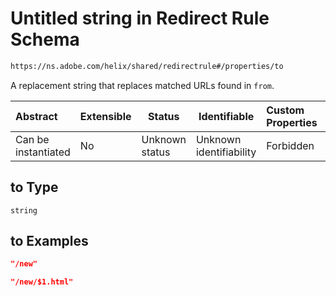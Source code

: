 # Untitled string in Redirect Rule Schema

```txt
https://ns.adobe.com/helix/shared/redirectrule#/properties/to
```

A replacement string that replaces matched URLs found in `from`.


| Abstract            | Extensible | Status         | Identifiable            | Custom Properties | Additional Properties | Access Restrictions | Defined In                                                                    |
| :------------------ | ---------- | -------------- | ----------------------- | :---------------- | --------------------- | ------------------- | ----------------------------------------------------------------------------- |
| Can be instantiated | No         | Unknown status | Unknown identifiability | Forbidden         | Allowed               | none                | [redirectrule.schema.json\*](redirectrule.schema.json "open original schema") |

## to Type

`string`

## to Examples

```json
"/new"
```

```json
"/new/$1.html"
```
